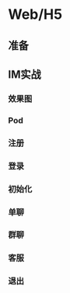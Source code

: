 # Web/H5

## 准备

## IM实战

### 效果图

### Pod

### 注册

### 登录

### 初始化

### 单聊

### 群聊

### 客服

### 退出

